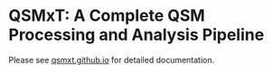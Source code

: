 # QSMxT: A Complete QSM Processing and Analysis Pipeline

Please see [qsmxt.github.io](https://qsmxt.github.io/) for detailed documentation.


